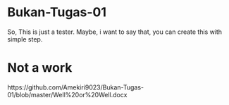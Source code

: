# Bukan-Tugas-01
So, This is just a tester. Maybe, i want to say that, you can create this with simple step.

<h1> Not a work </h1>
https://github.com/Amekiri9023/Bukan-Tugas-01/blob/master/Well%20or%20Well.docx
